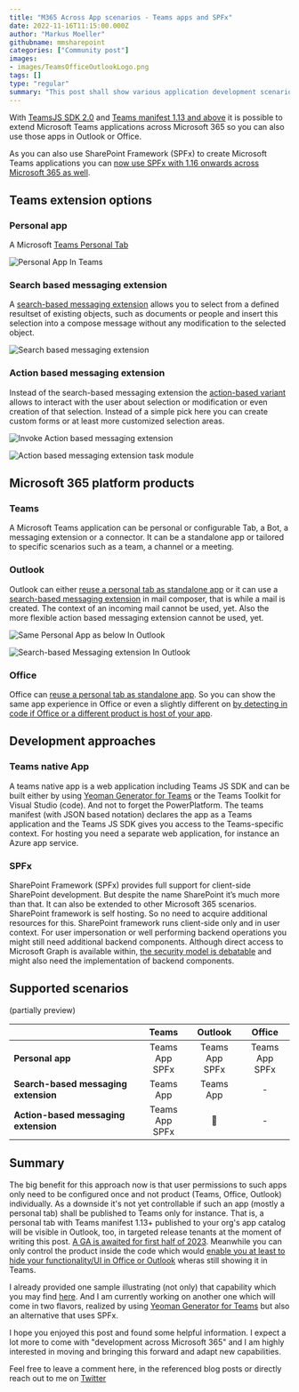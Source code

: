 ```yaml
---
title: "M365 Across App scenarios - Teams apps and SPFx"
date: 2022-11-16T11:15:00.000Z
author: "Markus Moeller"
githubname: mmsharepoint
categories: ["Community post"]
images:
- images/TeamsOfficeOutlookLogo.png
tags: []
type: "regular"
summary: "This post shall show various application development scenarios that can be used across different products inside Microsoft 365. The basis for this can either be SharePoint Framework (SPFx) or Teams application development."
---
```


With [TeamsJS SDK 2.0](https://learn.microsoft.com/microsoftteams/platform/tabs/how-to/using-teams-client-sdk?view=msteams-client-js-latest&tabs=javascript%2Cmanifest-teams-toolkit#whats-new-in-teamsjs-version-20&WT.mc_id=M365-MVP-5004617) and [Teams manifest 1.13 and above](https://learn.microsoft.com/microsoftteams/platform/resources/schema/manifest-schema) it is possible to extend Microsoft Teams applications across Microsoft 365 so you can also use  those apps in Outlook or Office.

As you can also use SharePoint Framework (SPFx) to create Microsoft Teams applications you can [now use SPFx with 1.16 onwards across Microsoft 365 as well](https://learn.microsoft.com/sharepoint/dev/spfx/office/overview?WT.mc_id=M365-MVP-5004617).

## Teams extension options

### Personal app

A Microsoft [Teams Personal Tab](https://learn.microsoft.com/microsoftteams/platform/tabs/how-to/create-personal-tab?view=msteams-client-js-latest&pivots=node-java-script&WT.mc_id=M365-MVP-5004617)

![Personal App In Teams](images/PersonalAppInActionInTeams.png)

### Search based messaging extension

A [search-based messaging extension](https://learn.microsoft.com/microsoftteams/platform/messaging-extensions/how-to/search-commands/define-search-command?view=msteams-client-js-latest&WT.mc_id=M365-MVP-5004617) allows you to select from a defined resultset of existing objects, such as documents or people and insert this selection into a compose message without any modification to the selected object.

![Search based messaging extension](images/SearchBasedMessagingExtension.png)

### Action based messaging extension

Instead of the search-based messaging extension the [action-based variant](https://learn.microsoft.com/microsoftteams/platform/messaging-extensions/how-to/action-commands/define-action-command?view=msteams-client-js-latest&WT.mc_id=M365-MVP-5004617) allows to interact with the user about selection or modification or even creation of that selection. Instead of a simple pick here you can create custom forms or at least more customized selection areas.

![Invoke Action based messaging extension](images/ActionBasedMessagingExtensionInvoke.png)

![Action based messaging extension task module](images/ActionBasedMessagingExtensionSelectTaskModule.png)

## Microsoft 365 platform products

### Teams

A Microsoft Teams application can be personal or configurable Tab, a Bot, a messaging extension or a connector. It can be a standalone app or tailored to specific scenarios such as a team, a channel or a meeting.

### Outlook

Outlook can either [reuse a personal tab as standalone app](https://learn.microsoft.com/microsoftteams/platform/m365-apps/extend-m365-teams-personal-tab?view=msteams-client-js-latest&tabs=manifest-teams-toolkit&WT.mc_id=M365-MVP-5004617) or it can use a [search-based messaging extension](https://learn.microsoft.com/microsoftteams/platform/m365-apps/extend-m365-teams-message-extension?view=msteams-client-js-latest&tabs=manifest-teams-toolkit&WT.mc_id=M365-MVP-5004617) in mail composer, that is while a mail is created. The context of an incoming mail cannot be used, yet. Also the more flexible action based messaging extension cannot be used, yet.

![Same Personal App as below In Outlook](images/PersonalAppInActionInOutlook.png)

![Search-based Messaging extension In Outlook](images/outlook-web-compose-more-apps.png)

### Office

Office can [reuse a personal tab as standalone app](https://learn.microsoft.com/microsoftteams/platform/m365-apps/extend-m365-teams-personal-tab?view=msteams-client-js-latest&tabs=manifest-teams-toolkit&WT.mc_id=M365-MVP-5004617). So you can show the same app experience in Office or even a slightly different on [by detecting in code if Office or a different product is host of your app](https://mmsharepoint.wordpress.com/2022/08/31/extend-teams-apps-to-m365-with-sso-the-right-way/#distinct-host).


## Development approaches

### Teams native App

A teams native app is a web application including Teams JS SDK and can be built either by using [Yeoman Generator for Teams](https://pnp.github.io/generator-teams/) or the Teams Toolkit for Visual Studio (code). And not to forget the PowerPlatform. The teams manifest (with JSON based notation) declares the app as a Teams application and the Teams JS SDK gives you access to the Teams-specific context. For hosting you need a separate web application, for instance an Azure app service.

### SPFx

SharePoint Framework (SPFx) provides full support for client-side SharePoint development. But despite the name SharePoint it’s much more than that. It can also be extended to other Microsoft 365 scenarios. SharePoint framework is self hosting. So no need to acquire additional resources for this. SharePoint framework runs client-side only and in user context. For user impersonation  or well performing backend operations you might still need additional backend components. Although direct access to Microsoft Graph is available within, [the security model is debatable](https://pnp.github.io/blog/post/microsoft-365-development-security/#spfx-3rd-party-api-and-issues) and might also need the implementation of backend components.

## Supported scenarios

(partially preview)

&nbsp;|Teams|Outlook|Office
-|:-----:|:-------:|:------:
**Personal app**|Teams App <br /> SPFx|Teams App <br /> SPFx|Teams App <br /> SPFx
**Search-based messaging extension**|Teams App|Teams App|-
**Action-based messaging extension**|Teams App <br /> SPFx| :pray: |-

## Summary

The big benefit for this approach now is that user permissions to such apps only need to be configured once and not product (Teams, Office, Outlook) individually. As a downside it's not yet controllable if such an app (mostly a personal tab) shall be published to Teams only for instance. That is, a personal tab with Teams manifest 1.13+ published to your org's app catalog will be visible in Outlook, too, in targeted release tenants at the moment of writing this post. [A GA is awaited for first half of 2023](https://learn.microsoft.com/sharepoint/dev/spfx/office/overview?WT.mc_id=M365-MVP-5004617).
Meanwhile you can only control the product inside the code which would [enable you at least to hide your functionality/UI in Office or Outlook](https://mmsharepoint.wordpress.com/2022/08/31/extend-teams-apps-to-m365-with-sso-the-right-way/#distinct-host) wheras still showing it in Teams.

I already provided one sample illustrating (not only) that capability which you may find [here](https://mmsharepoint.wordpress.com/2022/08/31/extend-teams-apps-to-m365-with-sso-the-right-way/). And I am currently working on another one which will come in two flavors, realized by using [Yeoman Generator for Teams](https://pnp.github.io/generator-teams/) but also an alternative that uses SPFx.

I hope you enjoyed this post and found some helpful information. I expect a lot more to come with "development across Microsoft 365" and I am highly interested in moving and bringing this forward and adapt new capabilities.

Feel free to leave a comment here, in the referenced blog posts or directly reach out to me on [Twitter](https://twitter.com/moeller2_0/)
